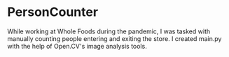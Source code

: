 # PersonCounter
While working at Whole Foods during the pandemic, I was tasked with manually counting people entering and exiting
the store. I created main.py with the help of Open.CV's image analysis tools.
